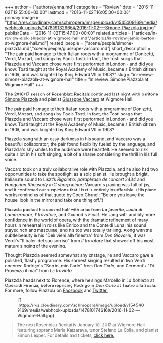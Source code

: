 +++
author = ["authors/jenna.md"]
categories = "Review"
date = "2016-11-02T12:55:00+00:00"
lastmod = "2016-11-02T16:05:00+00:00"
primary_image = "https://res.cloudinary.com/schmopera/image/upload/v1545409169/media/webhook-uploads/1478091329664/2016-11-02---Simone-Piazzola.jpg.jpg"
publishDate = "2016-11-02T15:47:00+00:00"
related_articles = ["articles/in-review-alek-shrader-at-wigmore-hall.md","articles/in-review-jamie-barton-at-wigmore-hall.md"]
related_people = ["scene/people/simone-piazzola.md","scene/people/giuseppe-vaccaro.md"]
short_description = "The pair paid homage to their Italian roots with a programme of Donizetti, Verdi, Mozart, and songs by Paolo Tosti. In fact, the Tosti songs that Piazzola and Vaccaro chose were first performed in London - and did you know: Tosti taught at the Royal Academy of Music, became a British citizen in 1906, and was knighted by King Edward VII in 1908?"
slug = "in-review-simone-piazzola-at-wigmore-hall"
title = "In review: Simone Piazzola at Wigmore Hall"
+++

The 2016/17 season of [Rosenblatt Recitals](/ian-rosenblatt-its-all-about-the-voice/) continued last night with baritone [Simone Piazzola](/scene/people/simone-piazzola/) and pianist [Giuseppe Vaccaro](/scene/people/giuseppe-vaccaro/) at Wigmore Hall. 

The pair paid homage to their Italian roots with a programme of Donizetti, Verdi, Mozart, and songs by Paolo Tosti. In fact, the Tosti songs that Piazzola and Vaccaro chose were first performed in London - and did you know: Tosti taught at the Royal Academy of Music, became a British citizen in 1906, and was knighted by King Edward VII in 1908?

Piazzola sang with an easy darkness in his sound, and Vaccaro was a beautiful collaborator; the pair found flexibility fueled by the language, and Piazzola's shy smiles to the audience were heartfelt. He seemed to risk quite a lot in his soft singing, a bit of a shame considering the thrill in his full voice.

Vaccaro took on a truly collaborative role with Piazzola, and he also had two opportunities to take the spotlight as a solo pianist. He brought a bright, Italianate sound to Liszt's *Rigoletto: paraphrase de concert S434* and *Hungarian Rhapsody in C sharp minor*; Vaccaro's playing was full of joy, and it confirmed our suspicions that Liszt is entirely insufferable. (His piano works remind us of that quote by Coco Chanel: "Before you leave the house, look in the mirror and take one thing off.")

Piazzola packed his second half with arias from *La favorita*, *Lucia di Lammermoor*, *Il trovatore*, and Gounod's *Faust*. He sang with audibly more confidence in the world of opera, with the dramatic refinement of many hours in rehearsal in roles like Enrico and the Conte di Luna; his sound stayed rich and masculine, and his top was totally thrilling. Along with the subtle beauty in his "Deh vieni alla finestra" from *Don Giovanni*, it was Verdi's "Il balen del suo sorriso" from *Il trovatore* that showed off his most mature singing of the evening. 

Thought Piazzola seemed somewhat shy onstage, he and Vaccaro gave a polished, flashy programme. His earnest singing resulted in two Verdi encores: Rodrigo's "Son io, mio Carlo" from *Don Carlo*, and Germont's "Di Provenza il mar" from *La traviata*.

Piazzola heads next to Florence, where he sings Marcello in *La bohème* at Opera di Firenze, before reprising Rodrigo in *Don Carlo* at Teatro alla Scala. For more, follow Piazzola on [Facebook](https://www.facebook.com/SimonePiazzolaBaritono/) and [Twitter.](https://twitter.com/SimonePiazzola)

<figure data-type="image">
![](https://res.cloudinary.com/schmopera/image/upload/v1545409169/media/webhook-uploads/1478101746160/2016-11-02---Wigmore-Hall.jpg)
</figure>

>The next Rosenblatt Recital is January 10, 2017 at Wigmore Hall, featuring soprano Maria Katzarava, tenor Stefano La Colla, and pianist Simon Lepper. For details and tickets, [click here.](http://www.rosenblattrecitalseries.co.uk/whats_on.aspx)
